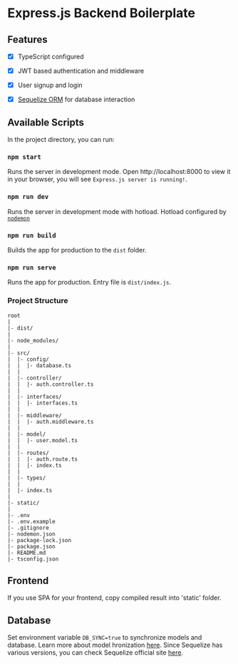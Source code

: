 # Express.js Backend Boilerplate

## Features

- [x] TypeScript configured
- [x] JWT based authentication and middleware
- [x] User signup and login
- [x] [Sequelize ORM](https://sequelize.org/) for database interaction


## Available Scripts

In the project directory, you can run:

### `npm start`

Runs the server in development mode.
Open http://localhost:8000 to view it in your browser, you will see `Express.js server is running!`.

### `npm run dev`

Runs the server in development mode with hotload. Hotload configured by [`nodemon`](https://nodemon.io/)

### `npm run build`

Builds the app for production to the `dist` folder.

### `npm run serve`

Runs the app for production. Entry file is `dist/index.js`.


### Project Structure

```
root
|
|- dist/
|
|- node_modules/
|
|- src/
|  |- config/
|  |  |- database.ts
|  |
|  |- controller/
|  |  |- auth.controller.ts
|  |
|  |- interfaces/
|  |  |- interfaces.ts
|  |
|  |- middleware/
|  |  |- auth.middleware.ts
|  |
|  |- model/
|  |  |- user.model.ts
|  |
|  |- routes/
|  |  |- auth.route.ts
|  |  |- index.ts
|  |
|  |- types/
|  |
|  |- index.ts
|
|- static/
|
|- .env
|- .env.example
|- .gitignore
|- nodemon.json
|- package-lock.json
|- package.json
|- README.md
|- tsconfig.json
```


## Frontend

If you use SPA for your frontend, copy compiled result into 'static' folder.


## Database

Set environment variable `DB_SYNC=true` to synchronize models and database. Learn more about model hronization [here](https://sequelize.org/docs/v6/core-concepts/model-basics/#model-synchronization). Since Sequelize has various versions, you can check Sequelize official site [here](https://sequelize.org/).